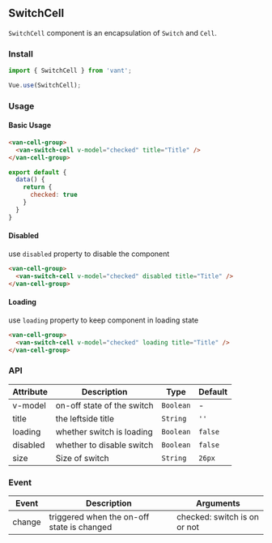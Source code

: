 ## SwitchCell
`SwitchCell` component is an encapsulation of `Switch` and `Cell`.

### Install
``` javascript
import { SwitchCell } from 'vant';

Vue.use(SwitchCell);
```

### Usage

#### Basic Usage

```html
<van-cell-group>
  <van-switch-cell v-model="checked" title="Title" />
</van-cell-group>
```

```javascript
export default {
  data() {
    return {
      checked: true
    }
  }
}
```


#### Disabled
use `disabled` property to disable the component

```html
<van-cell-group>
  <van-switch-cell v-model="checked" disabled title="Title" />
</van-cell-group>
```


#### Loading
use `loading` property to keep component in loading state

```html
<van-cell-group>
  <van-switch-cell v-model="checked" loading title="Title" />
</van-cell-group>
```

### API

| Attribute | Description | Type | Default |
|------|------|------|------|
| v-model | on-off state of the switch | `Boolean` | - |
| title | the leftside title |  `String` | `''` |
| loading | whether switch is loading |  `Boolean` | `false` |
| disabled | whether to disable switch |  `Boolean` | `false` |
| size | Size of switch | `String` | `26px` |

### Event

| Event | Description | Arguments |
|------|------|------|
| change | triggered when the on-off state is changed | checked: switch is on or not |